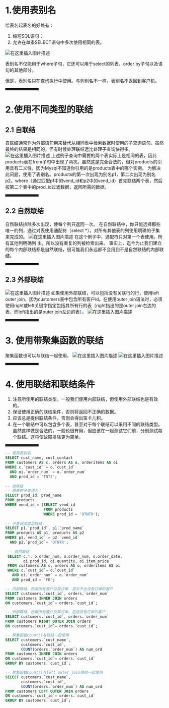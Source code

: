 ﻿
# 1.使用表别名
给表名起表名的好处有：

 1. 缩短SQL语句；
 2. 允许在单条SELECT语句中多次使用相同的表。
 
 ![在这里插入图片描述](https://img-blog.csdnimg.cn/20200922151550205.png?x-oss-process=image/watermark,type_ZmFuZ3poZW5naGVpdGk,shadow_10,text_aHR0cHM6Ly9ibG9nLmNzZG4ubmV0L3dlaXhpbl80OTk4NDA0NA==,size_16,color_FFFFFF,t_70#pic_center)

 表别名不仅能用于where子句，它还可以用于select的列表、order by子句以及语句的其他部分。
 
 但是，表别名只在查询执行中使用。与列别名不一样，表别名不返回到客户机。
 <hr style=" border:solid; width:100px; height:1px;" color=#000000 size=1">

# 2.使用不同类型的联结
## 2.1 自联结
自联结通常作为外部语句用来替代从相同表中检索数据时使用的子查询语句。虽然最终的结果是相同的，但有时候处理联结远比处理子查询快得多。
![在这里插入图片描述](https://img-blog.csdnimg.cn/202009221549445.png?x-oss-process=image/watermark,type_ZmFuZ3poZW5naGVpdGk,shadow_10,text_aHR0cHM6Ly9ibG9nLmNzZG4ubmV0L3dlaXhpbl80OTk4NDA0NA==,size_16,color_FFFFFF,t_70#pic_center)
上述例子查询中需要的两个表实际上是相同的表，因此products表在from子句中出现了两次。虽然这是完全合法的，但对products的引用具有二义性，因为Mysql不知道你引用的是products表中的哪个实例。
为解决此问题，使用了表别名。products的第一次出现为别名p1，第二次出现为别名p2。where（通过匹配p1中的vend_id和p2中的vend_id）首先联结两个表，然后按第二个表中的prod_id过滤数据，返回所需的数据。
<hr style=" border:solid; width:100px; height:1px;" color=#000000 size=1">

## 2.2 自然联结
自然联结排除多次出现，使每个列只返回一次。
在自然联结中，你只能选择那些唯一的列，通过对表使用通配符（select *），对所有其他表的列使用明确的子集来完成的。
![在这里插入图片描述](https://img-blog.csdnimg.cn/20200922163032816.png?x-oss-process=image/watermark,type_ZmFuZ3poZW5naGVpdGk,shadow_10,text_aHR0cHM6Ly9ibG9nLmNzZG4ubmV0L3dlaXhpbl80OTk4NDA0NA==,size_16,color_FFFFFF,t_70#pic_center)
在这个例子中，通配符只对第一个表使用。所有其他列明确列
出，所以没有重复的列被检索出来。
事实上，迄今为止我们建立的每个内部联结都是自然联结，很可能我们永远都不会用到不是自然联结的内部联结。
<hr style=" border:solid; width:100px; height:1px;" color=#000000 size=1">

## 2.3 外部联结
![在这里插入图片描述](https://img-blog.csdnimg.cn/2020092216453167.png?x-oss-process=image/watermark,type_ZmFuZ3poZW5naGVpdGk,shadow_10,text_aHR0cHM6Ly9ibG9nLmNzZG4ubmV0L3dlaXhpbl80OTk4NDA0NA==,size_16,color_FFFFFF,t_70#pic_center)
如果使用外部联结，可以包括没有关联行的行，使用left outer join，因为customers表中包含所有客户id。在使用outer join语法时，必须使用right或left关键字指定包括其所有行的表（right指出的是outer join右边的表，而left指出的是outer join左边的表）。
![在这里插入图片描述](https://img-blog.csdnimg.cn/20200922165050540.png?x-oss-process=image/watermark,type_ZmFuZ3poZW5naGVpdGk,shadow_10,text_aHR0cHM6Ly9ibG9nLmNzZG4ubmV0L3dlaXhpbl80OTk4NDA0NA==,size_16,color_FFFFFF,t_70#pic_center)
<hr style=" border:solid; width:100px; height:1px;" color=#000000 size=1">

# 3. 使用带聚集函数的联结
聚集函数也可以与联结一起使用。
![在这里插入图片描述](https://img-blog.csdnimg.cn/2020092217170799.png?x-oss-process=image/watermark,type_ZmFuZ3poZW5naGVpdGk,shadow_10,text_aHR0cHM6Ly9ibG9nLmNzZG4ubmV0L3dlaXhpbl80OTk4NDA0NA==,size_16,color_FFFFFF,t_70#pic_center)
![在这里插入图片描述](https://img-blog.csdnimg.cn/20200922172008930.png?x-oss-process=image/watermark,type_ZmFuZ3poZW5naGVpdGk,shadow_10,text_aHR0cHM6Ly9ibG9nLmNzZG4ubmV0L3dlaXhpbl80OTk4NDA0NA==,size_16,color_FFFFFF,t_70#pic_center)
<hr style=" border:solid; width:100px; height:1px;" color=#000000 size=1">

# 4. 使用联结和联结条件

 1. 注意所使用的联结类型。一般我们使用内部联结，但使用外部联结也是有效的。
 2. 保证使用正确的联结条件，否则将返回不正确的数据。
 3. 应该总是提供联结条件，否则会得出笛卡儿积。
 4. 在一个联结中可以包含多个表，甚至对于每个联结可以采用不同的联结类型。虽然这样做是合法的，一般也很有用，但应该在一起测试它们前，分别测试每个联结。这将使故障排除更为简单。

<hr style=" border:solid; width:100px; height:1px;" color=#000000 size=1">

```sql
-- 使用表别名
SELECT cust_name, cust_contact 
FROM customers AS c, orders AS o, orderitems AS oi
WHERE c.`cust_id` = o.`cust_id` 
  AND oi.`order_num` = o.`order_num`
  AND prod_id = 'TNT2';
  
-- 自联结
-- 原来的子查询为：
SELECT prod_id, prod_name 
FROM products 
WHERE vend_id = (SELECT vend_id 
                 FROM products 
                 WHERE prod_id = 'DTNTR');
                 
-- 子查询改成自联结
SELECT p1.`prod_id`, p1.`prod_name` 
FROM products AS p1, products AS p2 
WHERE p1.`vend_id` = p2.`vend_id` 
  AND p2.`prod_id`= 'DTNTR';
  
 -- 自然联结
 SELECT c.*, o.order_num, o.order_num, o.order_date, 
        oi.prod_id, oi.quantity, oi.item_price 
 FROM customers AS c, orders AS o, orderitems AS oi 	
 WHERE c.`cust_id`= o.`cust_id`
   AND oi.`order_num` = o.`order_num`
   AND prod_id = 'FB';

-- 内部联结，检索所有客户及其订单，显示不出没有订单的客户
SELECT customers.`cust_id`, orders.`order_num` 
FROM customers INNER JOIN orders 
ON customers.`cust_id`= orders.`cust_id`;

-- 外部联结，检索所有客户及其订单，包括没有订单的客户
SELECT customers.`cust_id`, orders.`order_num` 
FROM customers RIGHT OUTER JOIN orders 
ON customers.`cust_id`= orders.`cust_id`;

-- 聚集函数count()与联结一起使用
SELECT customers.`cust_name`,
       customers.`cust_id`,
       COUNT(orders.`order_num`) AS num_ord
FROM customers INNER JOIN orders 
ON customers.`cust_id`= orders.`cust_id`
GROUP BY customers.`cust_id`;

-- 聚集函数count()与left outer join联结一起使用
SELECT customers.`cust_name`,
       customers.`cust_id`,
       COUNT(orders.`order_num`) AS num_ord
FROM customers LEFT OUTER JOIN orders 
ON customers.`cust_id`= orders.`cust_id`
GROUP BY customers.`cust_id`;

```


	
